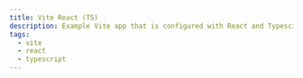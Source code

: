 ```yaml
---
title: Vite React (TS)
description: Example Vite app that is configured with React and Typescipt
tags:
  - vite
  - react
  - typescript
---
```

